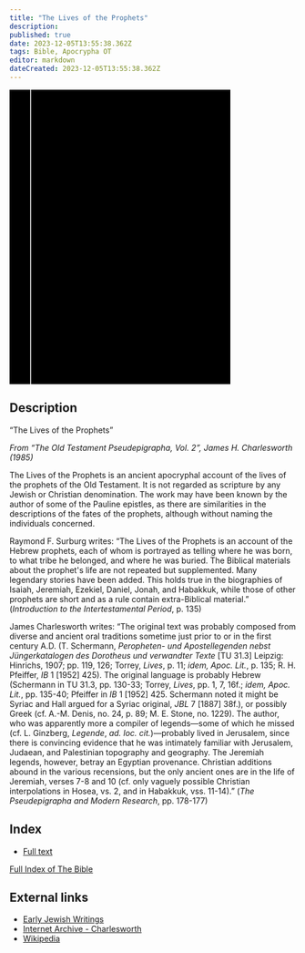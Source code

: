 ```yaml
---
title: "The Lives of the Prophets"
description: 
published: true
date: 2023-12-05T13:55:38.362Z
tags: Bible, Apocrypha OT
editor: markdown
dateCreated: 2023-12-05T13:55:38.362Z
---
```


<div class="urantiapedia-book-front urantiapedia-book-apocrypha">
<svg xmlns="http://www.w3.org/2000/svg"
	width="102.6mm" height="136.8mm"
	viewBox="0 0 102.6 136.8" version="1.1">
	<g transform="translate(-7,-5)">
		<rect width="9.6" height="136.8" x="7" y="5" />
		<rect width="96.9" height="136.8" x="17" y="5" />
		<text style="font-size:5px" x="61" y="22">APOCRYPHA</text>
		<text style="font-size:4px" x="61" y="130">James H. Charlesworth</text>
		<text style="font-size:3px" x="61" y="135">The Old Testament Pseudepigrapha, Vol. 2, 1985</text>
		<text style="font-size:9px" x="61" y="60">The Lives</text>
		<text style="font-size:9px" x="61" y="70">of the Prophets</text>
	</g>
</svg>
</div>

## Description

“The Lives of the Prophets”

_From “The Old Testament Pseudepigrapha, Vol. 2”, James H. Charlesworth (1985)_

The Lives of the Prophets is an ancient apocryphal account of the lives of the prophets of the Old Testament. It is not regarded as scripture by any Jewish or Christian denomination. The work may have been known by the author of some of the Pauline epistles, as there are similarities in the descriptions of the fates of the prophets, although without naming the individuals concerned.

Raymond F. Surburg writes: “The Lives of the Prophets is an account of the Hebrew prophets, each of whom is portrayed as telling where he was born, to what tribe he belonged, and where he was buried. The Biblical materials about the prophet's life are not repeated but supplemented. Many legendary stories have been added. This holds true in the biographies of Isaiah, Jeremiah, Ezekiel, Daniel, Jonah, and Habakkuk, while those of other prophets are short and as a rule contain extra-Biblical material.” (_Introduction to the Intertestamental Period_, p. 135)

James Charlesworth writes: “The original text was probably composed from diverse and ancient oral traditions sometime just prior to or in the first century A.D. (T. Schermann, _Peropheten- und Apostellegenden nebst Jüngerkatalogen des Dorotheus und verwandter Texte_ \[TU 31.3\] Leipzig: Hinrichs, 1907; pp. 119, 126; Torrey, _Lives_, p. 11; _idem, Apoc. Lit._, p. 135; R. H. Pfeiffer, _IB_ 1 \[1952\] 425). The original language is probably Hebrew (Schermann in TU 31.3, pp. 130-33; Torrey, _Lives_, pp. 1, 7, 16f.; _idem, Apoc. Lit._, pp. 135-40; Pfeiffer in _IB_ 1 \[1952\] 425. Schermann noted it might be Syriac and Hall argued for a Syriac original, _JBL_ 7 \[1887\] 38f.), or possibly Greek (cf. A.-M. Denis, no. 24, p. 89; M. E. Stone, no. 1229). The author, who was apparently more a compiler of legends—some of which he missed (cf. L. Ginzberg, _Legende_, _ad. loc. cit._)—probably lived in Jerusalem, since there is convincing evidence that he was intimately familiar with Jerusalem, Judaean, and Palestinian topography and geography. The Jeremiah legends, however, betray an Egyptian provenance. Christian additions abound in the various recensions, but the only ancient ones are in the life of Jeremiah, verses 7-8 and 10 (cf. only vaguely possible Christian interpolations in Hosea, vs. 2, and in Habakkuk, vss. 11-14).” (_The Pseudepigrapha and Modern Research_, pp. 178-177)

## Index

- [Full text](/en/Bible/The_Lives_of_the_Prophets/1)

[Full Index of The Bible](/en/index/bible)

## External links

- [Early Jewish Writings](https://www.earlyjewishwritings.com/pseudophocylides.html)
- [Internet Archive - Charlesworth](https://archive.org/details/the-old-testament-pseudepigrapha-vol.-2-expansions-of-the-old-testament-and-lege/page/379/mode/2up?view=theater)
- [Wikipedia](https://en.wikipedia.org/wiki/Lives_of_the_Prophets)